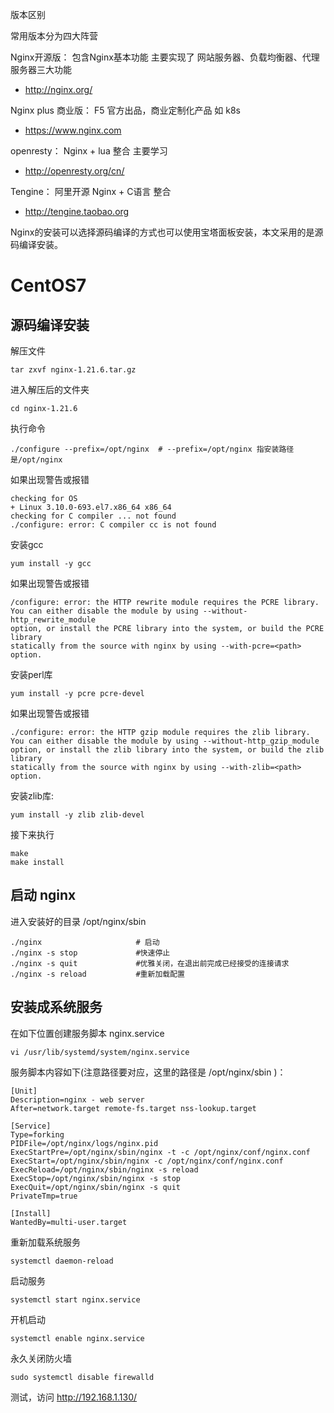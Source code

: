 版本区别

常用版本分为四大阵营

Nginx开源版： 包含Nginx基本功能 主要实现了 网站服务器、负载均衡器、代理服务器三大功能
- http://nginx.org/

Nginx plus 商业版： F5 官方出品，商业定制化产品 如 k8s
- https://www.nginx.com

openresty： Nginx + lua 整合 主要学习
- http://openresty.org/cn/

Tengine： 阿里开源 Nginx + C语言 整合
- http://tengine.taobao.org

Nginx的安装可以选择源码编译的方式也可以使用宝塔面板安装，本文采用的是源码编译安装。

# CentOS7

## 源码编译安装

解压文件

```
tar zxvf nginx-1.21.6.tar.gz
```

进入解压后的文件夹

```
cd nginx-1.21.6
```

执行命令
```
./configure --prefix=/opt/nginx  # --prefix=/opt/nginx 指安装路径是/opt/nginx
```

如果出现警告或报错

```
checking for OS
+ Linux 3.10.0-693.el7.x86_64 x86_64
checking for C compiler ... not found
./configure: error: C compiler cc is not found
```

安装gcc

```
yum install -y gcc
```

如果出现警告或报错

```
/configure: error: the HTTP rewrite module requires the PCRE library.
You can either disable the module by using --without-http_rewrite_module
option, or install the PCRE library into the system, or build the PCRE library
statically from the source with nginx by using --with-pcre=<path> option.
```

安装perl库

```
yum install -y pcre pcre-devel
```

如果出现警告或报错

```
./configure: error: the HTTP gzip module requires the zlib library.
You can either disable the module by using --without-http_gzip_module
option, or install the zlib library into the system, or build the zlib library
statically from the source with nginx by using --with-zlib=<path> option.
```

安装zlib库:

```
yum install -y zlib zlib-devel
```

接下来执行

```
make
make install
```

## 启动 nginx

进入安装好的目录 /opt/nginx/sbin

```
./nginx					    # 启动
./nginx -s stop			 	#快速停止
./nginx -s quit 			#优雅关闭，在退出前完成已经接受的连接请求
./nginx -s reload 			#重新加载配置
```

## 安装成系统服务

在如下位置创建服务脚本 nginx.service

```
vi /usr/lib/systemd/system/nginx.service
```

服务脚本内容如下(注意路径要对应，这里的路径是 /opt/nginx/sbin )：

```
[Unit]
Description=nginx - web server
After=network.target remote-fs.target nss-lookup.target

[Service]
Type=forking
PIDFile=/opt/nginx/logs/nginx.pid
ExecStartPre=/opt/nginx/sbin/nginx -t -c /opt/nginx/conf/nginx.conf
ExecStart=/opt/nginx/sbin/nginx -c /opt/nginx/conf/nginx.conf
ExecReload=/opt/nginx/sbin/nginx -s reload
ExecStop=/opt/nginx/sbin/nginx -s stop
ExecQuit=/opt/nginx/sbin/nginx -s quit
PrivateTmp=true

[Install]
WantedBy=multi-user.target
```

重新加载系统服务

```
systemctl daemon-reload
```


启动服务

```
systemctl start nginx.service
```

开机启动

```
systemctl enable nginx.service
```

永久关闭防火墙

```
sudo systemctl disable firewalld
```


测试，访问 http://192.168.1.130/